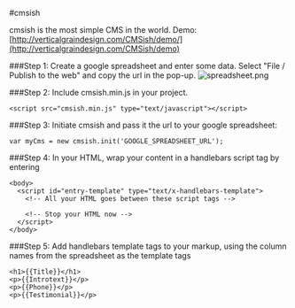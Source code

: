 #cmsish

cmsish is the most simple CMS in the world. Demo: [http://verticalgraindesign.com/CMSish/demo/](http://verticalgraindesign.com/CMSish/demo)


###Step 1: Create a google spreadsheet and enter some data. Select "File / Publish to the web" and copy the url in the pop-up.
![spreadsheet.png](https://image.ibb.co/fy7swF/spreadsheet.png)


###Step 2: Include cmsish.min.js in your project.
```
<script src="cmsish.min.js" type="text/javascript"></script>
```


###Step 3: Initiate cmsish and pass it the url to your google spreadsheet:
```
var myCms = new cmsish.init('GOOGLE_SPREADSHEET_URL');
```


###Step 4: In your HTML, wrap your content in a handlebars script tag by entering 
```
<body>
  <script id="entry-template" type="text/x-handlebars-template">
    <!-- All your HTML goes between these script tags -->

    <!-- Stop your HTML now -->
  </script>
</body>
```


###Step 5: Add handlebars template tags to your markup, using the column names from the spreadsheet as the template tags
```
<h1>{{Title}}</h1>
<p>{{Introtext}}</p>
<p>{{Phone}}</p>
<p>{{Testimonial}}</p>
```